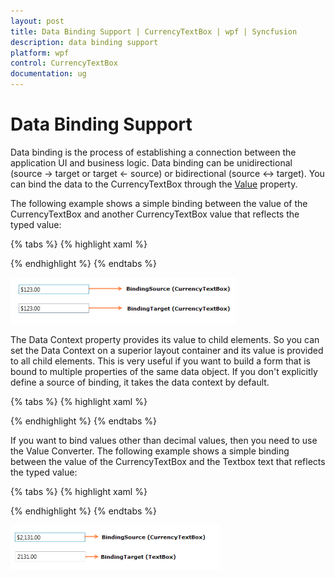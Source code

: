 ```yaml
---
layout: post
title: Data Binding Support | CurrencyTextBox | wpf | Syncfusion
description: data binding support
platform: wpf
control: CurrencyTextBox 
documentation: ug
---
```


# Data Binding Support

Data binding is the process of establishing a connection between the application UI and business logic. Data binding can be unidirectional (source -> target or target <- source) or bidirectional (source <-> target). You can bind the data to the CurrencyTextBox through the [Value](https://help.syncfusion.com/cr/wpf/Syncfusion.Shared.Wpf~Syncfusion.Windows.Shared.CurrencyTextBox~Value.html) property.

The following example shows a simple binding between the value of the CurrencyTextBox and another CurrencyTextBox value that reflects the typed value:

{% tabs %}
{% highlight xaml %}

<StackPanel>
<syncfusion:CurrencyTextBox x:Name="currencyTextBox1" Width="150" Margin="10"/>
<syncfusion:CurrencyTextBox x:Name="currencyTextBox2" Width="150" Margin="10" Value="{Binding ElementName=currencyTextBox1,Path=Value,Mode=TwoWay}"/>
</StackPanel>

{% endhighlight %}
{% endtabs %}

![Data binding support](Data-Binding-Support_images/Data-Binding-Support_img1.png)

The Data Context property provides its value to child elements. So you can set the Data Context on a superior layout container and its value is provided to all child elements. This is very useful if you want to build a form that is bound to multiple properties of the same data object. If you don't explicitly define a source of binding, it takes the data context by default.

{% tabs %}
{% highlight xaml %}

<StackPanel DataContext="{StaticResource myCustomer}">
<TextBox Text="{Binding FirstName}"/>
<TextBox Text ="{Binding LastName}"/>
<syncfusion:CurrencyTextBox Value="{Binding Phone}"/>
<syncfusion:CurrencyTextBox Value="{Binding Income}"/>
</StackPanel>

{% endhighlight %}
{% endtabs %}

If you want to bind values other than decimal values, then you need to use the Value Converter. The following example shows a simple binding between the value of the CurrencyTextBox and the Textbox text that reflects the typed value:

{% tabs %}
{% highlight xaml %}

<StackPanel>
<StackPanel.Resources>
<c:StringToDecimalConverter x:Key="stringToDecimalConverter"/>
</StackPanel.Resources>
<syncfusion:CurrencyTextBox x:Name="currencyTextBox" Width="150" Margin="10"/>
<TextBox x:Name="textBox" Width="150" Margin="10" Text="{Binding ElementName=currencyTextBox,Path=Value,Mode=TwoWay,Converter={StaticResource stringToDecimalConverter}}"/>
</StackPanel>

{% endhighlight %}
{% endtabs %}

![Data binding support](Data-Binding-Support_images/Data-Binding-Support_img2.png)
